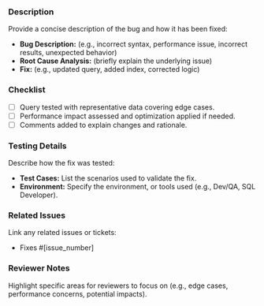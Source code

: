 ### Description
Provide a concise description of the bug and how it has been fixed:
- **Bug Description:** (e.g., incorrect syntax, performance issue, incorrect results, unexpected behavior)
- **Root Cause Analysis:** (briefly explain the underlying issue)
- **Fix:** (e.g., updated query, added index, corrected logic)

### Checklist
- [ ] Query tested with representative data covering edge cases.
- [ ] Performance impact assessed and optimization applied if needed.
- [ ] Comments added to explain changes and rationale.

### Testing Details
Describe how the fix was tested:
- **Test Cases:** List the scenarios used to validate the fix.
- **Environment:** Specify the environment, or tools used (e.g., Dev/QA, SQL Developer).

### Related Issues
Link any related issues or tickets:
- Fixes #[issue_number]

### Reviewer Notes
Highlight specific areas for reviewers to focus on (e.g., edge cases, performance concerns, potential impacts).